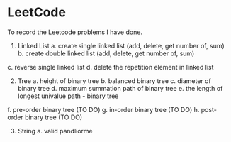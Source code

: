 # LeetCode
To record the Leetcode problems I have done.

1. Linked List
  a. create single linked list (add, delete, get number of, sum)
  b. create double linked list (add, delete, get number of, sum)
  
  c. reverse single linked list
  d. delete the repetition element in linked list
  

  

2. Tree
  a. height of binary tree
  b. balanced binary tree
  c. diameter of binary tree
  d. maximum summation path of binary tree
  e. the length of longest univalue path - binary tree
  
  f. pre-order binary tree (TO DO)
  g. in-order binary tree (TO DO)
  h. post-order binary tree (TO DO)

3. String
  a. valid pandliorme
